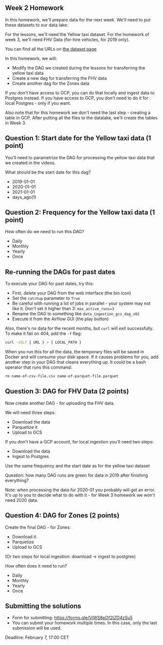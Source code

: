 ## Week 2 Homework

In this homework, we'll prepare data for the next week. We'll need
to put these datasets to our data lake:

For the lessons, we'll need the Yellow taxi dataset. For the homework 
of week 3, we'll need FHV Data (for-hire vehicles, for 2019 only).

You can find all the URLs on [the dataset page](https://www1.nyc.gov/site/tlc/about/tlc-trip-record-data.page)


In this homework, we will:

* Modify the DAG we created during the lessons for transferring the yellow taxi data
* Create a new dag for transferring the FHV data
* Create another dag for the Zones data


If you don't have access to GCP, you can do that locally and ingest data to Postgres 
instead. If you have access to GCP, you don't need to do it for local Postgres -
only if you want.

Also note that for this homework we don't need the last step - creating a table in GCP.
After putting all the files to the datalake, we'll create the tables in Week 3.



## Question 1: Start date for the Yellow taxi data (1 point)

You'll need to parametrize the DAG for processing the yellow taxi data that
we created in the videos. 

What should be the start date for this dag?

* 2019-01-01
* 2020-01-01
* 2021-01-01
* days_ago(1)


## Question 2: Frequency for the Yellow taxi data (1 point)

How often do we need to run this DAG?

* Daily
* Monthly
* Yearly
* Once


## Re-running the DAGs for past dates

To execute your DAG for past dates, try this:

* First, delete your DAG from the web interface (the bin icon)
* Set the `catchup` parameter to `True`
* Be careful with running a lot of jobs in parallel - your system may not like it. Don't set it higher than 3: `max_active_runs=3`
* Rename the DAG to something like `data_ingestion_gcs_dag_v02` 
* Execute it from the Airflow GUI (the play button)


Also, there's no data for the recent months, but `curl` will exit successfully.
To make it fail on 404, add the `-f` flag:

```bash
curl -sSLf { URL } > { LOCAL_PATH }
```

When you run this for all the data, the temporary files will be saved in Docker and will consume your 
disk space. If it causes problems for you, add another step in your DAG that cleans everything up.
It could be a bash operator that runs this command:

```bash
rm name-of-csv-file.csv name-of-parquet-file.parquet
```


## Question 3: DAG for FHV Data (2 points)

Now create another DAG - for uploading the FHV data. 

We will need three steps: 

* Download the data
* Parquetize it 
* Upload to GCS

If you don't have a GCP account, for local ingestion you'll need two steps:

* Download the data
* Ingest to Postgres

Use the same frequency and the start date as for the yellow taxi dataset

Question: how many DAG runs are green for data in 2019 after finishing everything? 

Note: when processing the data for 2020-01 you probably will get an error. It's up 
to you to decide what to do with it - for Week 3 homework we won't need 2020 data.


## Question 4: DAG for Zones (2 points)


Create the final DAG - for Zones:

* Download it
* Parquetize 
* Upload to GCS

(Or two steps for local ingestion: download -> ingest to postgres)

How often does it need to run?

* Daily
* Monthly
* Yearly
* Once


## Submitting the solutions

* Form for submitting: https://forms.gle/ViWS8pDf2tZD4zSu5
* You can submit your homework multiple times. In this case, only the last submission will be used. 

Deadline: February 7, 17:00 CET 
